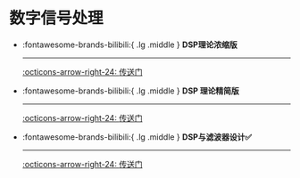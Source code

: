 # 数字信号处理

<div class="grid cards" markdown>

-   :fontawesome-brands-bilibili:{ .lg .middle } __DSP理论浓缩版__

    ---

    [:octicons-arrow-right-24: <a href="https://www.bilibili.com/video/BV1iU4y157U8/?spm_id_from=333.337.search-card.all.click&vd_source=5a427660f0337fedc22d4803661d493f" target="_blank"> 传送门 </a>](#)  

-   :fontawesome-brands-bilibili:{ .lg .middle } __DSP 理论精简版__

    ---
    [:octicons-arrow-right-24: <a href="https://www.bilibili.com/video/BV127411M7BU/?spm_id_from=333.337.search-card.all.click&vd_source=5a427660f0337fedc22d4803661d493f" target="_blank"> 传送门 </a>](#)  


-   :fontawesome-brands-bilibili:{ .lg .middle } __DSP与滤波器设计✅__

    ---

    [:octicons-arrow-right-24: <a href="https://www.youtube.com/watch?v=xPCgjP21Z7E" target="_blank"> 传送门 </a>](#)  

</div>

